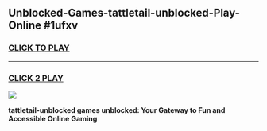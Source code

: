 
## Unblocked-Games-tattletail-unblocked-Play-Online #1ufxv
<h3>
<a href="https://news.freeplayer.one?title=tattletail-unblocked&ref=3">CLICK TO PLAY</a></h3>
<hr>

<h3>
<a href="https://news.freeplayer.one?title=tattletail-unblocked&ref=3">CLICK 2 PLAY</a>
  
</h3>

<a href="https://news.freeplayer.one?title=tattletail-unblocked&ref=3"><img src="https://clearcache.store/games.png"></a>


**tattletail-unblocked games unblocked: Your Gateway to Fun and Accessible Online Gaming**
